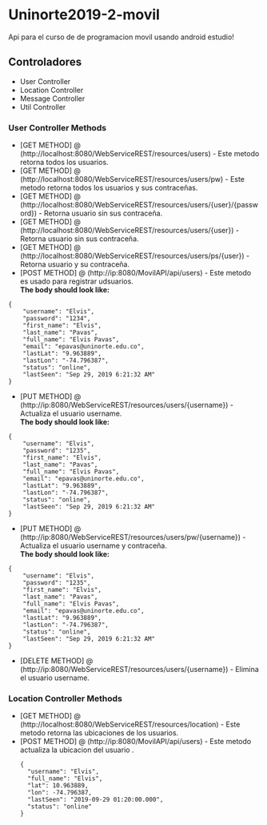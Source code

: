 # Uninorte2019-2-movil
Api para el curso de de programacion movil usando android estudio!


## Controladores
* User Controller
* Location Controller
* Message Controller
* Util Controller

### User Controller Methods
* [GET METHOD] @ (http://localhost:8080/WebServiceREST/resources/users) - Este metodo retorna todos los usuarios.
* [GET METHOD] @ (http://localhost:8080/WebServiceREST/resources/users/pw) - Este metodo retorna todos los usuarios y sus contraceñas.
* [GET METHOD] @ (http://localhost:8080/WebServiceREST/resources/users/{user}/{password}) - Retorna usuario sin sus contraceña.
* [GET METHOD] @ (http://localhost:8080/WebServiceREST/resources/users/{user}) - Retorna usuario sin sus contraceña.
* [GET METHOD] @ (http://localhost:8080/WebServiceREST/resources/users/ps/{user}) - Retorna usuario y su contraceña.
* [POST METHOD] @ (http://ip:8080/MovilAPI/api/users) - Este metodo es usado para registrar udsuarios.<br/>
**The body should look like:**
```
{
	"username": "Elvis",
	"password": "1234",
	"first_name": "Elvis",
	"last_name": "Pavas",
	"full_name": "Elvis Pavas",
	"email": "epavas@uninorte.edu.co",
	"lastLat": "9.963889",
	"lastLon": "-74.796387",
	"status": "online",
	"lastSeen": "Sep 29, 2019 6:21:32 AM"
}
```
* [PUT METHOD] @ (http://ip:8080/WebServiceREST/resources/users/{username}) - Actualiza el usuario username.<br/>
**The body should look like:**
```
{
	"username": "Elvis",
	"password": "1235",
	"first_name": "Elvis",
	"last_name": "Pavas",
	"full_name": "Elvis Pavas",
	"email": "epavas@uninorte.edu.co",
	"lastLat": "9.963889",
	"lastLon": "-74.796387",
	"status": "online",
	"lastSeen": "Sep 29, 2019 6:21:32 AM"
}
```
* [PUT METHOD] @ (http://ip:8080/WebServiceREST/resources/users/pw/{username}) - Actualiza el usuario username y contraceña.<br/>
**The body should look like:**
```
{
	"username": "Elvis",
	"password": "1235",
	"first_name": "Elvis",
	"last_name": "Pavas",
	"full_name": "Elvis Pavas",
	"email": "epavas@uninorte.edu.co",
	"lastLat": "9.963889",
	"lastLon": "-74.796387",
	"status": "online",
	"lastSeen": "Sep 29, 2019 6:21:32 AM"
}
```
* [DELETE METHOD] @ (http://ip:8080/WebServiceREST/resources/users/{username}) - Elimina  el usuario username.<br/>

### Location Controller Methods
* [GET METHOD] @ (http://localhost:8080/WebServiceREST/resources/location) - Este metodo retorna las ubicaciones de los usuarios.
* [POST METHOD] @ (http://ip:8080/MovilAPI/api/users) - Este metodo actualiza la ubicacion del usuario .<br/>
  ```
  {
    "username": "Elvis",
    "full_name": "Elvis",
    "lat": 10.963889,
    "lon": -74.796387,
    "lastSeen": "2019-09-29 01:20:00.000",
    "status": "online"
  }
  ```
